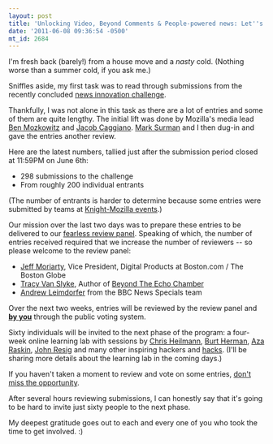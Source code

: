 ```yaml
---
layout: post
title: 'Unlocking Video, Beyond Comments & People-powered news: Let''s review.'
date: '2011-06-08 09:36:54 -0500'
mt_id: 2684
---
```


I'm fresh back (barely!) from a house move and a _nasty_ cold. (Nothing worse than a summer cold, if you ask me.)

Sniffles aside, my first task was to read through submissions from the recently concluded [news innovation challenge](https://drumbeat.org/journalism).

Thankfully, I was not alone in this task as there are a lot of entries and some of them are quite lengthy. The initial lift was done by Mozilla's media lead [Ben Mozkowitz](http://www.benmoskowitz.com/) and [Jacob Caggiano](http://fishbowlescape.com/). [Mark Surman](http://commonspace.wordpress.com/) and I then dug-in and gave the entries another review.

Here are the latest numbers, tallied just after the submission period closed at 11:59PM on June 6th:

* 298 submissions to the challenge
* From roughly 200 individual entrants

(The number of entrants is harder to determine because some entries were submitted by teams at [Knight-Mozilla events](https://wiki.mozilla.org/Drumbeat/Mojo/meetups).)

Our mission over the last two days was to prepare these entries to be delivered to our [fearless review panel](http://www.phillipadsmith.com/2011/04/nine-brave-individuals-introducing-the-knight-mozilla-review-panel-for-2011.html). Speaking of which, the number of entries received required that we increase the number of reviewers -- so please welcome to the review panel:

* [Jeff Moriarty](https://twitter.com/#!/jeffmoriarty), Vice President, Digital Products at Boston.com / The Boston Globe
* [Tracy Van Slyke](https://twitter.com/tracyvs), Author of [Beyond The Echo Chamber](http://bit.ly/7t40OF)
* [Andrew Leimdorfer](https://twitter.com/#!/Leimdorfer) from the BBC News Specials team

Over the next two weeks, entries will be reviewed by the review panel and **[by you](https://drumbeat.org/journalism)** through the public voting system.

Sixty individuals will be invited to the next phase of the program: a four-week online learning lab with sessions by [Chris Heilmann](http://icant.co.uk/), [Burt Herman](http://www.burtherman.com/), [Aza Raskin](http://www.azarask.in/), [John Resig](http://ejohn.org/) and many other inspiring hackers and [hacks](http://en.wikipedia.org/wiki/Hack_writer). (I'll be sharing more details about the learning lab in the coming days.)

If you haven't taken a moment to review and vote on some entries, [don't miss the opportunity](https://drumbeat.org/journalism).

After several hours reviewing submissions, I can honestly say that it's going to be hard to invite just sixty people to the next phase.

My deepest gratitude goes out to each and every one of you who took the time to get involved.  :)
